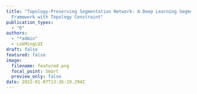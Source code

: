 ```yaml
---
title: "Topology-Preserving Segmentation Network: A Deep Learning Segmentation
  Framework with Topology Constraint"
publication_types:
  - "0"
authors:
  - "*admin"
  - LokMingLUI
draft: false
featured: false
image:
  filename: featured.png
  focal_point: Smart
  preview_only: false
date: 2022-01-07T13:26:19.294Z
---
```

